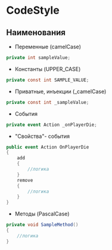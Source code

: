 # CodeStyle
## Наименования
- Переменные (camelCase)
```csharp
private int sampleValue;
```
- Константы (UPPER_CASE)
```csharp
private const int SAMPLE_VALUE;
```
- Приватные, инъекции (_camelCase)
```csharp
private const int _sampleValue;
```
- События
```csharp
private event Action _onPlayerDie;
```
- "Свойства"- события
```csharp
public event Action OnPlayerDie
{
    add
    {
        //логика
    }
    remove
    {
        //логика
    }
}
```
- Методы (PascalCase)
```csharp
private void SampleMethod()
{
    //логика
}
```

